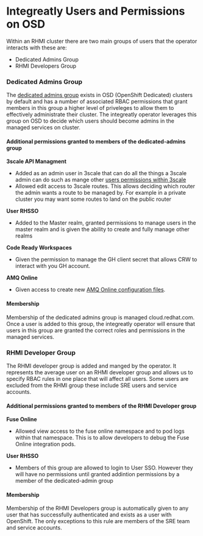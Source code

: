 # Integreatly Users and Permissions on OSD

Within an RHMI cluster there are two main groups of users that the operator interacts with these are: 

- Dedicated Admins Group
- RHMI Developers Group

### Dedicated Admins Group
The [dedicated admins group](https://docs.openshift.com/dedicated/4/administering_a_cluster/dedicated-admin-role.html) exists in OSD (OpenShift Dedicated) clusters by default and has a number of associated RBAC permissions that grant
members in this group a higher level of priveleges to allow them to effectively administrate their cluster. The integreatly operator leverages this
group on OSD to decide which users should become admins in the managed services on cluster. 

#### Additional permissions granted to members of the dedicated-admins group

**3scale API Managment**

-  Added as an admin user in 3scale that can do all the things a 3scale admin can do such as mange other [users permissions within 3scale](https://access.redhat.com/documentation/en-us/red_hat_3scale_api_management/2.8/html/admin_portal_guide/inviting-users-managing-rights)
-  Allowed edit access to 3scale routes. This allows deciding which router the admin wants a route to be managed by. For example in a private cluster
you may want some routes to land on the public router

**User RHSSO**

-  Added to the Master realm, granted permissions to manage users in the master realm and is given the ability to create and fully manage other realms

**Code Ready Workspaces**

- Given the permission to manage the GH client secret that allows CRW to interact with you GH account.

**AMQ Online**

- Given access to create new [AMQ Online configuration files](https://access.redhat.com/documentation/en-us/red_hat_amq/7.6/html/installing_and_managing_amq_online_on_openshift/configuring-messaging).


#### Membership

Membership of the dedicated admins group is managed cloud.redhat.com. Once a user is added to this group, the integreatly operator will ensure that users in this group are granted the correct roles and permissions in the managed services.

### RHMI Developer Group

The RHMI developer group is added and manged by the operator. It represents the average user on an RHMI developer group and allows us to specify RBAC rules in one place that
will affect all users. Some users are excluded from the RHMI group these include SRE users and service accounts.

#### Additional permissions granted to members of the RHMI Developer group

**Fuse Online**

- Allowed view access to the fuse online namespace and to pod logs within that namespace. This is to allow developers to debug the Fuse Online integration pods.

**User RHSSO**

- Members of this group are allowed to login to User SSO. However they will have no permissions until granted addintion permissions by a member of the dedicated-admin group

#### Membership

Membership of the RHMI Developers group is automatically given to any user that has successfully authenticated and exists as a user with OpenShift. The only exceptions to this rule are members of the SRE team and service accounts. 
